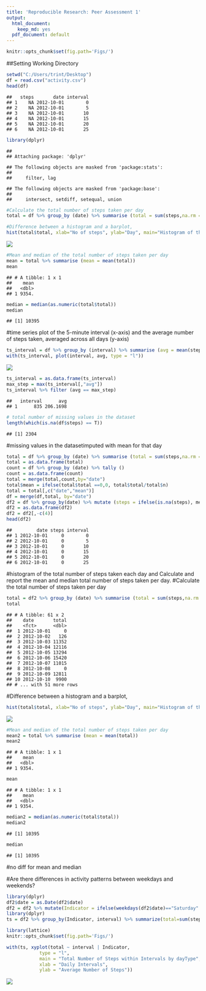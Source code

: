 ```yaml
---
title: 'Reproducible Research: Peer Assessment 1'
output:
  html_document:
    keep_md: yes
  pdf_document: default
---
```




```r
knitr::opts_chunk$set(fig.path='Figs/')
```

##Setting Working Directory


```r
setwd("C:/Users/trint/Desktop")
df = read.csv("activity.csv")
head(df)
```

```
##   steps       date interval
## 1    NA 2012-10-01        0
## 2    NA 2012-10-01        5
## 3    NA 2012-10-01       10
## 4    NA 2012-10-01       15
## 5    NA 2012-10-01       20
## 6    NA 2012-10-01       25
```


```r
library(dplyr)
```

```
## 
## Attaching package: 'dplyr'
```

```
## The following objects are masked from 'package:stats':
## 
##     filter, lag
```

```
## The following objects are masked from 'package:base':
## 
##     intersect, setdiff, setequal, union
```

```r
#Calculate the total number of steps taken per day
total = df %>% group_by (date) %>% summarise (total = sum(steps,na.rm =T))

#Difference between a histogram and a barplot,
hist(total$total, xlab="No of steps", ylab="Day", main="Histogram of the total number of steps taken each day")
```

![](Figs/unnamed-chunk-2-1.png)<!-- -->


```r
#Mean and median of the total number of steps taken per day
mean = total %>% summarise (mean = mean(total))
mean
```

```
## # A tibble: 1 x 1
##    mean
##   <dbl>
## 1 9354.
```


```r
median = median(as.numeric(total$total))
median
```

```
## [1] 10395
```

#time series plot of the 5-minute interval (x-axis) and the average number of steps taken, averaged across all days (y-axis)

```r
ts_interval = df %>% group_by (interval) %>% summarise (avg = mean(steps,na.rm =T))
with(ts_interval, plot(interval, avg, type = "l"))
```

![](Figs/unnamed-chunk-5-1.png)<!-- -->

```r
ts_interval = as.data.frame(ts_interval)
max_step = max(ts_interval[,"avg"])
ts_interval %>% filter (avg == max_step)
```

```
##   interval      avg
## 1      835 206.1698
```

```r
# total number of missing values in the dataset 
length(which(is.na(df$steps) == T))
```

```
## [1] 2304
```

#missing values in the datasetimputed with mean for that day

```r
total = df %>% group_by (date) %>% summarise (total = sum(steps,na.rm =T))
total = as.data.frame(total)
count = df %>% group_by (date) %>% tally ()
count = as.data.frame(count)
total = merge(total,count,by="date")
total$mean = ifelse(total$total ==0,0, total$total/total$n)
total = total[,c("date","mean")]
df = merge(df,total, by="date")
df2 = df %>% group_by(date) %>% mutate (steps = ifelse(is.na(steps), mean, steps))
df2 = as.data.frame(df2)
df2 = df2[,-c(4)]
head(df2)                                       
```

```
##         date steps interval
## 1 2012-10-01     0        0
## 2 2012-10-01     0        5
## 3 2012-10-01     0       10
## 4 2012-10-01     0       15
## 5 2012-10-01     0       20
## 6 2012-10-01     0       25
```

#histogram of the total number of steps taken each day and Calculate and report the mean and median total number of steps taken per day. 
#Calculate the total number of steps taken per day

```r
total = df2 %>% group_by (date) %>% summarise (total = sum(steps,na.rm =T))
total
```

```
## # A tibble: 61 x 2
##    date       total
##    <fct>      <dbl>
##  1 2012-10-01     0
##  2 2012-10-02   126
##  3 2012-10-03 11352
##  4 2012-10-04 12116
##  5 2012-10-05 13294
##  6 2012-10-06 15420
##  7 2012-10-07 11015
##  8 2012-10-08     0
##  9 2012-10-09 12811
## 10 2012-10-10  9900
## # ... with 51 more rows
```
#Difference between a histogram and a barplot,

```r
hist(total$total, xlab="No of steps", ylab="Day", main="Histogram of the total number of steps taken each day")
```

![](Figs/unnamed-chunk-10-1.png)<!-- -->


```r
#Mean and median of the total number of steps taken per day
mean2 = total %>% summarise (mean = mean(total))
mean2
```

```
## # A tibble: 1 x 1
##    mean
##   <dbl>
## 1 9354.
```

```r
mean
```

```
## # A tibble: 1 x 1
##    mean
##   <dbl>
## 1 9354.
```


```r
median2 = median(as.numeric(total$total))
median2
```

```
## [1] 10395
```

```r
median
```

```
## [1] 10395
```

#no diff for mean and median

#Are there differences in activity patterns between weekdays and weekends?

```r
library(dplyr)
df2$date = as.Date(df2$date)
df2 = df2 %>% mutate(Indicator = ifelse(weekdays(df2$date)=="Saturday" | weekdays(df2$date)=="Sunday", "Weekend", "Weekday"))
library(dplyr)
ts = df2 %>% group_by(Indicator, interval) %>% summarize(total=sum(steps))
```



```r
library(lattice)
knitr::opts_chunk$set(fig.path='Figs/')

with(ts, xyplot(total ~ interval | Indicator, 
            type = "l",      
            main = "Total Number of Steps within Intervals by dayType",
            xlab = "Daily Intervals",
            ylab = "Average Number of Steps"))
```

![](Figs/unnamed-chunk-14-1.png)<!-- -->

